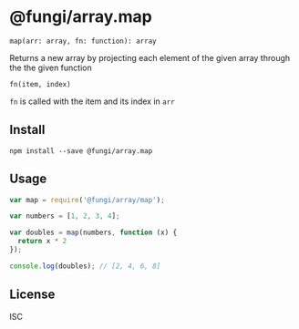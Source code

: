 @fungi/array.map
================

    map(arr: array, fn: function): array

Returns a new array by projecting each element of the given array through the
the given function

    fn(item, index)

`fn` is called with the item and its index in `arr`

Install
-------

    npm install --save @fungi/array.map

Usage
-----

```js
var map = require('@fungi/array/map');

var numbers = [1, 2, 3, 4];

var doubles = map(numbers, function (x) {
  return x * 2
});

console.log(doubles); // [2, 4, 6, 8]
```

License
-------

ISC
